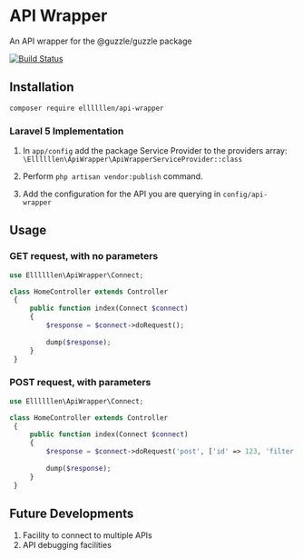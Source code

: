 # API Wrapper
An API wrapper for the @guzzle/guzzle package

[![Build Status](https://travis-ci.com/ellllllen/api-wrapper.svg?branch=master)](https://travis-ci.com/ellllllen/api-wrapper)

## Installation
`composer require ellllllen/api-wrapper`

### Laravel 5 Implementation
1. In `app/config` add the package Service Provider to the providers array: 
`\Ellllllen\ApiWrapper\ApiWrapperServiceProvider::class`

2. Perform `php artisan vendor:publish` command.

3. Add the configuration for the API you are querying in `config/api-wrapper`

## Usage
### GET request, with no parameters

```php
use Ellllllen\ApiWrapper\Connect;

class HomeController extends Controller
 {
     public function index(Connect $connect)
     {
         $response = $connect->doRequest();
         
         dump($response);
     }
 }
```

### POST request, with parameters

```php
use Ellllllen\ApiWrapper\Connect;

class HomeController extends Controller
 {
     public function index(Connect $connect)
     {
         $response = $connect->doRequest('post', ['id' => 123, 'filter' => 'example']);
         
         dump($response);
     }
 }
```

## Future Developments
1. Facility to connect to multiple APIs
2. API debugging facilities


